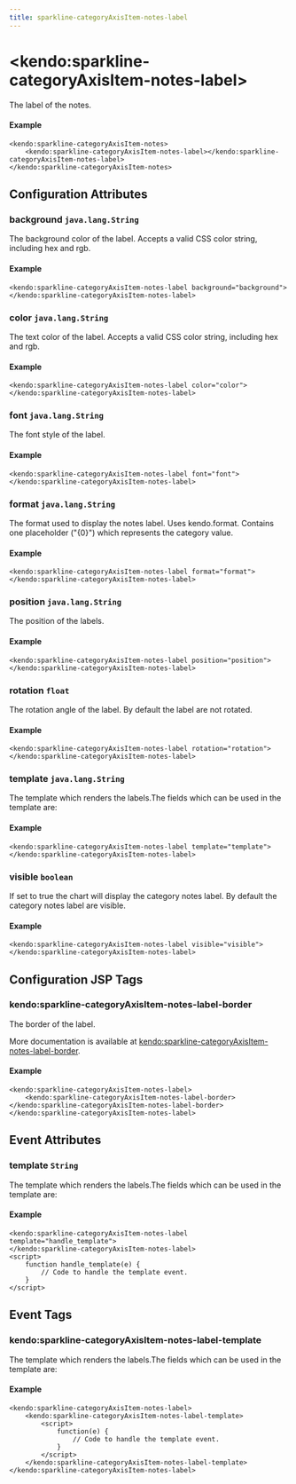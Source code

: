 ```yaml
---
title: sparkline-categoryAxisItem-notes-label
---
```


# \<kendo:sparkline-categoryAxisItem-notes-label\>

The label of the notes.

#### Example
    <kendo:sparkline-categoryAxisItem-notes>
        <kendo:sparkline-categoryAxisItem-notes-label></kendo:sparkline-categoryAxisItem-notes-label>
    </kendo:sparkline-categoryAxisItem-notes>

## Configuration Attributes

### background `java.lang.String`

The background color of the label. Accepts a valid CSS color string, including hex and rgb.

#### Example
    <kendo:sparkline-categoryAxisItem-notes-label background="background">
    </kendo:sparkline-categoryAxisItem-notes-label>

### color `java.lang.String`

The text color of the label. Accepts a valid CSS color string, including hex and rgb.

#### Example
    <kendo:sparkline-categoryAxisItem-notes-label color="color">
    </kendo:sparkline-categoryAxisItem-notes-label>

### font `java.lang.String`

The font style of the label.

#### Example
    <kendo:sparkline-categoryAxisItem-notes-label font="font">
    </kendo:sparkline-categoryAxisItem-notes-label>

### format `java.lang.String`

The format used to display the notes label. Uses kendo.format. Contains one placeholder ("{0}") which represents the category value.

#### Example
    <kendo:sparkline-categoryAxisItem-notes-label format="format">
    </kendo:sparkline-categoryAxisItem-notes-label>

### position `java.lang.String`

The position of the labels.

#### Example
    <kendo:sparkline-categoryAxisItem-notes-label position="position">
    </kendo:sparkline-categoryAxisItem-notes-label>

### rotation `float`

The rotation angle of the label. By default the label are not rotated.

#### Example
    <kendo:sparkline-categoryAxisItem-notes-label rotation="rotation">
    </kendo:sparkline-categoryAxisItem-notes-label>

### template `java.lang.String`

The template which renders the labels.The fields which can be used in the template are:

#### Example
    <kendo:sparkline-categoryAxisItem-notes-label template="template">
    </kendo:sparkline-categoryAxisItem-notes-label>

### visible `boolean`

If set to true the chart will display the category notes label. By default the category notes label are visible.

#### Example
    <kendo:sparkline-categoryAxisItem-notes-label visible="visible">
    </kendo:sparkline-categoryAxisItem-notes-label>


##  Configuration JSP Tags

### kendo:sparkline-categoryAxisItem-notes-label-border

The border of the label.

More documentation is available at [kendo:sparkline-categoryAxisItem-notes-label-border](/api/wrappers/jsp/sparkline/categoryaxisitem-notes-label-border).

#### Example

    <kendo:sparkline-categoryAxisItem-notes-label>
        <kendo:sparkline-categoryAxisItem-notes-label-border></kendo:sparkline-categoryAxisItem-notes-label-border>
    </kendo:sparkline-categoryAxisItem-notes-label>


## Event Attributes

### template `String`

The template which renders the labels.The fields which can be used in the template are:


#### Example
    <kendo:sparkline-categoryAxisItem-notes-label template="handle_template">
    </kendo:sparkline-categoryAxisItem-notes-label>
    <script>
        function handle_template(e) {
            // Code to handle the template event.
        }
    </script>

## Event Tags

### kendo:sparkline-categoryAxisItem-notes-label-template

The template which renders the labels.The fields which can be used in the template are:


#### Example
    <kendo:sparkline-categoryAxisItem-notes-label>
        <kendo:sparkline-categoryAxisItem-notes-label-template>
            <script>
                function(e) {
                    // Code to handle the template event.
                }
            </script>
        </kendo:sparkline-categoryAxisItem-notes-label-template>
    </kendo:sparkline-categoryAxisItem-notes-label>

